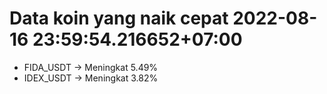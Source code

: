 # Data koin yang naik cepat 2022-08-16 23:59:54.216652+07:00

* FIDA_USDT -> Meningkat 5.49%
* IDEX_USDT -> Meningkat 3.82%
